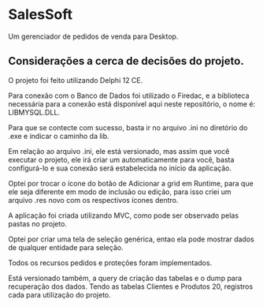 # SalesSoft
Um gerenciador de pedidos de venda para Desktop.

## Considerações a cerca de decisões do projeto.

O projeto foi feito utilizando Delphi 12 CE.

Para conexão com o Banco de Dados foi utilizado o Firedac, e a biblioteca necessária para a conexão está disponível aqui neste repositório, o nome é: LIBMYSQL.DLL.

Para que se contecte com sucesso, basta ir no arquivo .ini no diretório do .exe e indicar o caminho da lib.

Em relação ao arquivo .ini, ele está versionado, mas assim que você executar o projeto, ele irá criar um automaticamente para você, basta configurá-lo e sua conexão será estabelecida no início da aplicação.

Optei por trocar o ícone do botão de Adicionar a grid em Runtime, para que ele seja diferente em modo de inclusão ou edição, para isso criei um arquivo .res novo com os respectivos ícones dentro.

A aplicação foi criada utilizando MVC, como pode ser observado pelas pastas no projeto.

Optei por criar uma tela de seleção genérica, entao ela pode mostrar dados de qualquer entidade para seleção.

Todos os recursos pedidos e proteções foram implementados.

Está versionado também, a query de criação das tabelas e o dump para recuperação dos dados. Tendo as tabelas Clientes e Produtos 20, registros cada para utilização do projeto.
